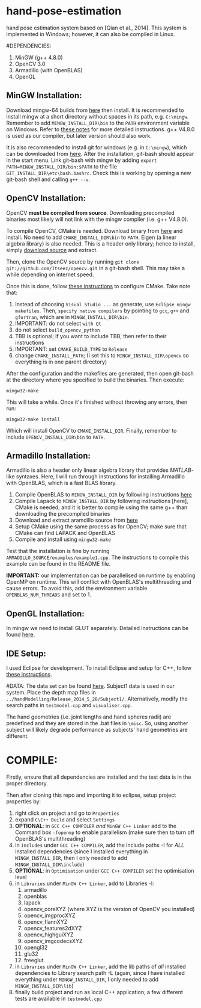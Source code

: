 # hand-pose-estimation
hand pose estimation system based on [Qian et al., 2014]. This system is implemented in Windows; however, it can also be compiled in Linux.


#DEPENDENCIES:
1. MinGW (g++ 4.8.0)
2. OpenCV 3.0
3. Armadillo (with OpenBLAS)
4. OpenGL

## MinGW Installation:
Download mingw-64 builds from [here](https://sourceforge.net/projects/mingw-w64/files/Toolchains%20targetting%20Win64/Personal%20Builds/rubenvb/) then install. It is recommended to install mingw at a short directory without spaces in its path, e.g. `C:\mingw`. Remember to add `MINGW_INSTALL_DIR\bin` to the `PATH` environment variable on Windows. Refer to [these notes](http://www.ntu.edu.sg/home/ehchua/programming/howto/Cygwin_HowTo.html) for more detailed instructions. g++ V4.8.0 is used as our compiler, but later version should also work. 

It is also recommended to install git for windows (e.g. in `C:\mingw`), which can be downloaded from [here](https://git-scm.com/download/win). After the installation, git-bash should appear in the start menu. Link git-bash with mingw by adding `export PATH=MINGW_INSTALL_DIR/bin:$PATH` to the file `GIT_INSTALL_DIR\etc\bash.bashrc`. Check this is working by opening a new git-bash shell and calling `g++ --v`.

## OpenCV Installation:
OpenCV **must be compiled from source**. Downloading precompiled binaries most likely will not link with the mingw compiler (i.e. g++ V4.8.0). 

To compile OpenCV, CMake is needed. Download binary from [here](https://cmake.org/download/) and install. No need to add `CMAKE_INSTALL_DIR\bin` to `PATH`. Eigen (a linear algebra library) is also needed. This is a header only library; hence to install, simply [download source](http://eigen.tuxfamily.org/index.php?title=Main_Page) and extract.

Then, clone the OpenCV source by running `git clone git://github.com/Itseez/opencv.git` in a git-bash shell. This may take a while depending on internet speed. 

Once this is done, follow [these instructions](http://perso.uclouvain.be/allan.barrea/opencv/cmake_config.html) to configure CMake. Take note that:

1. Instead of choosing `Visual Studio ...` as generate, use `Eclipse mingw makefiles`. Then, `specify native compilers` by pointing to `gcc`, `g++` and `gfortran`, which are in `MINGW_INSTALL_DIR\bin`.
2. IMPORTANT: do not select `with Qt`
3. do not select `build_opencv_python`
4. TBB is optional; if you want to include TBB, then refer to their instructions
5. IMPORTANT: set `CMAKE_BUILD_TYPE` to `Release`
6. change `CMAKE_INSTALL_PATH`; (I set this to `MINGW_INSTALL_DIR\opencv` so everything is in one parent directory)

After the configuration and the makefiles are generated, then open git-bash at the directory where you specified to build the binaries. Then execute:
```
mingw32-make
```
This will take a while. Once it's finished without throwing any errors, then run:
```
mingw32-make install
```
Which will install OpenCV to `CMAKE_INSTALL_DIR`. Finally, remember to include `OPENCV_INSTALL_DIR\bin` to `PATH`.

## Armadillo Installation:
Armadillo is also a header only linear algebra library that provides *MATLAB*-like syntaxes. Here, I will run through instructions for installing Armadillo with OpenBLAS, which is a fast BLAS library. 

1. Compile OpenBLAS to `MINGW_INSTALL_DIR` by following instructions [here](https://github.com/xianyi/OpenBLAS)
2. Compile Lapack to `MINGW_INSTALL_DIR` by following instructions [here], CMake is needed; and it is better to compile using the same g++ than downloading the precompiled binaries
3. Download and extract aramdillo source from [here](http://arma.sourceforge.net/download.html)
4. Setup CMake using the same process as for OpenCV; make sure that CMake can find LAPACK and OpenBLAS
5. Compile and install using `mingw32-make`

Test that the installation is fine by running `ARMADILLO_SOURCE/examples/example1.cpp`. The instructions to compile this example can be found in the README file.

**IMPORTANT:** our implementation can be parallelised on runtime by enabling OpenMP on runtime. This will conflict with OpenBLAS's multithreading and cause errors. To avoid this, add the environment variable `OPENBLAS_NUM_THREADS` and set to 1. 

## OpenGL Installation:
In mingw we need to install GLUT separately. Detailed instructions can be found [here](http://www.ntu.edu.sg/home/ehchua/programming/opengl/HowTo_OpenGL_C.html).

## IDE Setup:
I used Eclipse for development. To install Eclipse and setup for C++, follow [these instructions](http://www.ntu.edu.sg/home/ehchua/programming/howto/EclipseCpp_HowTo.html). 

#DATA:
The data set can be found [here]( http://research.microsoft.com/en-us/um/people/yichenw/handtracking/index.html). Subject1 data is used in our system. Place the depth map files in `../handModelling/Release_2014_5_28/Subject1/`. Alternatively, modify the search paths in `testmodel.cpp` and `visualiser.cpp`.

The hand geometries (i.e. joint lengths and hand spheres radii) are predefined and they are stored in the .bat files in `\misc`. So, using another subject will likely degrade performance as subjects' hand geometries are different.

# COMPILE:
Firstly, ensure that all dependencies are installed and the test data is in the proper directory.

Then after cloning this repo and importing it to eclipse, setup project properties by:

1. right click on project and go to `Properties`
2. expand `C\C++ Build` and select `Settings`
3. **OPTIONAL**: in `GCC C++ COMPILER` *and* `MinGW C++ Linker` add to the Command box `-fopenmp` to enable parallelism (make sure then to turn off OpenBLAS's multithreading)
4. in `Includes` under `GCC C++ COMPILER`, add the include paths -I for *ALL* installed dependencies (since I installed everything in `MINGW_INSTALL_DIR`, then I only needed to add `MINGW_INSTALL_DIR\include`)
5. **OPTIONAL**: in `Optimisation` under `GCC C++ COMPILER` set the optimisation level
6. in `Libraries` under `MinGW C++ Linker`, add to Libraries -l:
    1. armadillo
    2. openblas
    3. lapack
    4. opencv_coreXYZ (where XYZ is the version of OpenCV you installed)
    5. opencv_imgprocXYZ
    6. opencv_flannXYZ
    7. opencv_features2dXYZ
    8. opencv_highguiXYZ
    9. opencv_imgcodecsXYZ
    10. opengl32
    11. glu32
    12. freeglut
7. in `Libraries` under `MinGW C++ Linker`, add the lib paths of *all* installed dependencies to Library search path -L (again, since I have installed everything under `MINGW_INSTALL_DIR`, I only needed to add `MINGW_INSTALL_DIR\lib`)
8. finally build project and run as local C++ application; a few different tests are available in `testmodel.cpp`

